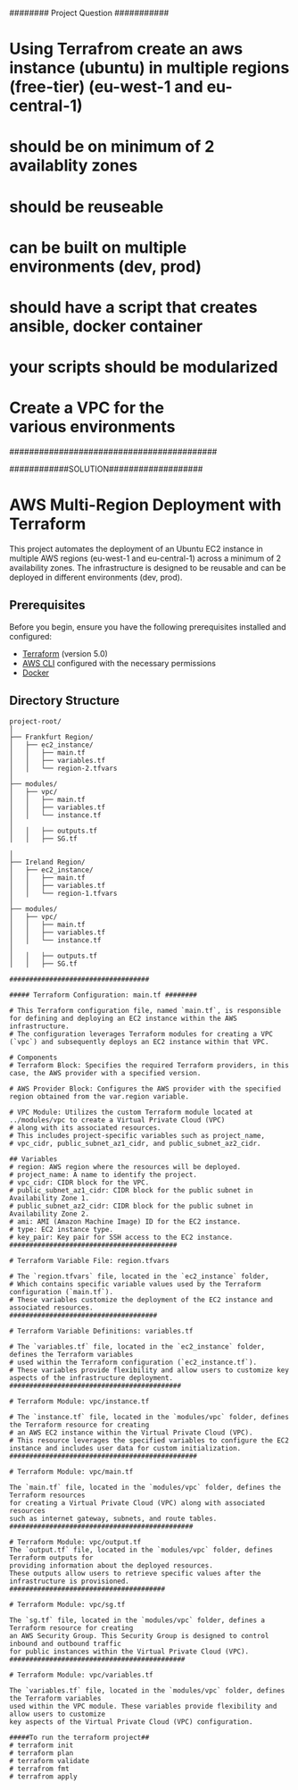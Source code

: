 ######## Project Question ###########
# Using Terrafrom create an aws instance (ubuntu) in multiple regions (free-tier) (eu-west-1 and eu-central-1)

# should be on minimum of 2 availablity zones

# should be reuseable

# can be built on multiple environments (dev, prod)

# should have a script that creates ansible, docker container

# your scripts should be modularized

# Create a VPC for the various environments
##########################################

############SOLUTION###################

# AWS Multi-Region Deployment with Terraform

This project automates the deployment of an Ubuntu EC2 instance in multiple AWS regions (eu-west-1 and eu-central-1) across a minimum of 2 availability zones. The infrastructure is designed to be reusable and can be deployed in different environments (dev, prod).

## Prerequisites

Before you begin, ensure you have the following prerequisites installed and configured:

- [Terraform](https://www.terraform.io/) (version 5.0)
- [AWS CLI](https://aws.amazon.com/cli/) configured with the necessary permissions
- [Docker](https://www.docker.com/) 

## Directory Structure

```plaintext
project-root/
│
├── Frankfurt Region/
│   ├── ec2_instance/
│   │   ├── main.tf
│   │   ├── variables.tf
│   │   └── region-2.tfvars
│
├── modules/
│   ├── vpc/
│   │   ├── main.tf
│   │   ├── variables.tf
│   │   └── instance.tf
│
│   │   ├── outputs.tf
│   │   ├── SG.tf

│
├── Ireland Region/
│   ├── ec2_instance/
│   │   ├── main.tf
│   │   ├── variables.tf
│   │   └── region-1.tfvars
│
├── modules/
│   ├── vpc/
│   │   ├── main.tf
│   │   ├── variables.tf
│   │   └── instance.tf
│
│   │   ├── outputs.tf
│   │   ├── SG.tf

###################################

##### Terraform Configuration: main.tf ########

# This Terraform configuration file, named `main.tf`, is responsible for defining and deploying an EC2 instance within the AWS infrastructure.
# The configuration leverages Terraform modules for creating a VPC (`vpc`) and subsequently deploys an EC2 instance within that VPC.

# Components
# Terraform Block: Specifies the required Terraform providers, in this case, the AWS provider with a specified version.

# AWS Provider Block: Configures the AWS provider with the specified region obtained from the var.region variable.

# VPC Module: Utilizes the custom Terraform module located at ../modules/vpc to create a Virtual Private Cloud (VPC)
# along with its associated resources.
# This includes project-specific variables such as project_name,
# vpc_cidr, public_subnet_az1_cidr, and public_subnet_az2_cidr.

## Variables
# region: AWS region where the resources will be deployed.
# project_name: A name to identify the project.
# vpc_cidr: CIDR block for the VPC.
# public_subnet_az1_cidr: CIDR block for the public subnet in Availability Zone 1.
# public_subnet_az2_cidr: CIDR block for the public subnet in Availability Zone 2.
# ami: AMI (Amazon Machine Image) ID for the EC2 instance.
# type: EC2 instance type.
# key_pair: Key pair for SSH access to the EC2 instance.
##########################################

# Terraform Variable File: region.tfvars

# The `region.tfvars` file, located in the `ec2_instance` folder,
# Which contains specific variable values used by the Terraform configuration (`main.tf`).
# These variables customize the deployment of the EC2 instance and associated resources.
#####################################

# Terraform Variable Definitions: variables.tf

# The `variables.tf` file, located in the `ec2_instance` folder, defines the Terraform variables
# used within the Terraform configuration (`ec2_instance.tf`).
# These variables provide flexibility and allow users to customize key aspects of the infrastructure deployment.
###########################################

# Terraform Module: vpc/instance.tf

# The `instance.tf` file, located in the `modules/vpc` folder, defines the Terraform resource for creating
# an AWS EC2 instance within the Virtual Private Cloud (VPC).
# This resource leverages the specified variables to configure the EC2 instance and includes user data for custom initialization.
###############################################

# Terraform Module: vpc/main.tf

The `main.tf` file, located in the `modules/vpc` folder, defines the Terraform resources
for creating a Virtual Private Cloud (VPC) along with associated resources
such as internet gateway, subnets, and route tables.
##############################################

# Terraform Module: vpc/output.tf
The `output.tf` file, located in the `modules/vpc` folder, defines Terraform outputs for
providing information about the deployed resources.
These outputs allow users to retrieve specific values after the infrastructure is provisioned.
#######################################

# Terraform Module: vpc/sg.tf

The `sg.tf` file, located in the `modules/vpc` folder, defines a Terraform resource for creating
an AWS Security Group. This Security Group is designed to control inbound and outbound traffic
for public instances within the Virtual Private Cloud (VPC).
############################################

# Terraform Module: vpc/variables.tf

The `variables.tf` file, located in the `modules/vpc` folder, defines the Terraform variables
used within the VPC module. These variables provide flexibility and allow users to customize
key aspects of the Virtual Private Cloud (VPC) configuration.

#####To run the terraform project##
# terraform init 
# terraform plan
# terraform validate
# terrafrom fmt 
# terrafrom apply


